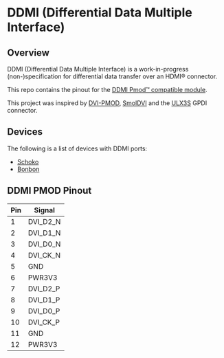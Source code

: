 # DDMI (Differential Data Multiple Interface)

## Overview

DDMI (Differential Data Multiple Interface) is a work-in-progress (non-)specification for differential data transfer over an HDMI&reg; connector.

This repo contains the pinout for the [DDMI Pmod&trade; compatible module](https://machdyne.com/product/ddmi-pmod).

This project was inspired by [DVI-PMOD](https://github.com/Wren6991/DVI-PMOD), [SmolDVI](https://github.com/Wren6991/SmolDVI) and the [ULX3S](https://github.com/emard/ulx3s) GPDI connector. 

## Devices

The following is a list of devices with DDMI ports:

  * [Schoko](https://machdyne.com/product/schoko-computer)
  * [Bonbon](https://machdyne.com/product/bonbon-computer)

## DDMI PMOD Pinout

| Pin | Signal |
| --- | ------ |
| 1 | DVI\_D2\_N |
| 2 | DVI\_D1\_N |
| 3 | DVI\_D0\_N |
| 4 | DVI\_CK\_N |
| 5 | GND |
| 6 | PWR3V3 |
| 7 | DVI\_D2\_P |
| 8 | DVI\_D1\_P |
| 9 | DVI\_D0\_P |
| 10 | DVI\_CK\_P |
| 11 | GND |
| 12 | PWR3V3 |
